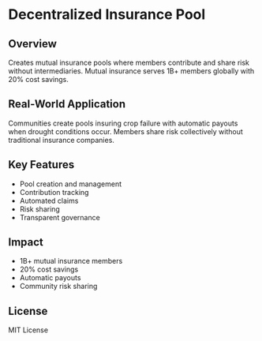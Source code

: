 # Decentralized Insurance Pool

## Overview

Creates mutual insurance pools where members contribute and share risk without intermediaries. Mutual insurance serves 1B+ members globally with 20% cost savings.

## Real-World Application

Communities create pools insuring crop failure with automatic payouts when drought conditions occur. Members share risk collectively without traditional insurance companies.

## Key Features

- Pool creation and management
- Contribution tracking
- Automated claims
- Risk sharing
- Transparent governance

## Impact

- 1B+ mutual insurance members
- 20% cost savings
- Automatic payouts
- Community risk sharing

## License

MIT License
